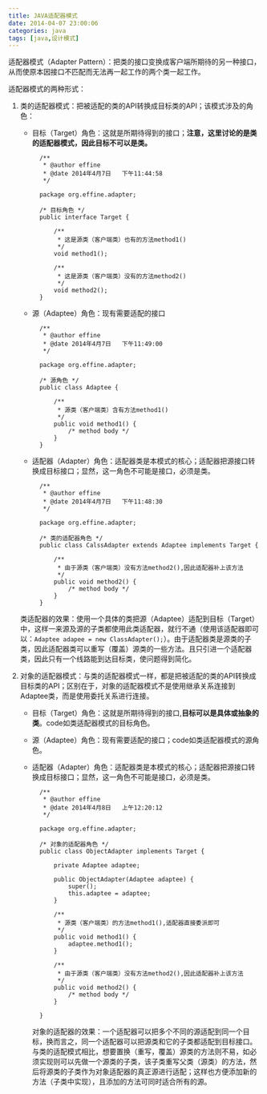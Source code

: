 ```yaml
---
title: JAVA适配器模式
date: 2014-04-07 23:00:06
categories: java
tags: [java,设计模式]
---
```

适配器模式（Adapter Pattern）：把类的接口变换成客户端所期待的另一种接口，从而使原本因接口不匹配而无法再一起工作的两个类一起工作。

适配器模式的两种形式：

1. 类的适配器模式：把被适配的类的API转换成目标类的API；该模式涉及的角色：

	- 目标（Target）角色：这就是所期待得到的接口；**注意，这里讨论的是类的适配器模式，因此目标不可以是类。**
		
			/**
			 * @author effine
			 * @date 2014年4月7日   下午11:44:58
			 */
			
			package org.effine.adapter;
			
			/* 目标角色 */
			public interface Target {
				
				/**
				 * 这是源类（客户端类）也有的方法method1()
				 */
				void method1();
				
				/**
				 * 这是源类（客户端类）没有的方法method2()
				 */
				void method2();
			}
	- 源（Adaptee）角色：现有需要适配的接口
			<!--lang:java--->
		
			/**
			 * @author effine
			 * @date 2014年4月7日   下午11:49:00
			 */
			
			package org.effine.adapter;
			
			/* 源角色 */
			public class Adaptee {
			
				/**
				 * 源类（客户端类）含有方法method1()
				 */
				public void method1() {
					/* method body */
				}
			}
	- 适配器（Adapter）角色：适配器类是本模式的核心；适配器把源接口转换成目标接口；显然，这一角色不可能是接口，必须是类。
		    	<!--lang:java--->
			
			/**
			 * @author effine
			 * @date 2014年4月7日   下午11:48:30
			 */
			
			package org.effine.adapter;
			
			/* 类的适配器角色 */
			public class CalssAdapter extends Adaptee implements Target {
			
				/**
				 * 由于源类（客户端类）没有方法method2(),因此适配器补上该方法
				 */
				public void method2() {
					/* method body */
				}
			}

	类适配器的效果：使用一个具体的类把源（Adaptee）适配到目标（Target）中，这样一来源及源的子类都使用此类适配器，就行不通（使用该适配器即可以：`Adaptee adapee = new ClassAdapter();`）。由于适配器类是源类的子类，因此适配器类可以重写（覆盖）源类的一些方法。且只引进一个适配器类，因此只有一个线路能到达目标类，使问题得到简化。

2. 对象的适配器模式：与类的适配器模式一样，都是把被适配的类的API转换成目标类的API；区别在于，对象的适配器模式不是使用继承关系连接到Adaptee类，而是使用委托关系进行连接。

	- 目标（Target）角色：这就是所期待得到的接口,**目标可以是具体或抽象的类**。code如类适配器模式的目标角色。
	
	- 源（Adaptee）角色：现有需要适配的接口；code如类适配器模式的源角色。

	- 适配器（Adapter）角色：适配器类是本模式的核心；适配器把源接口转换成目标接口；显然，这一角色不可能是接口，必须是类。
			<!--lang:java-->
			
			/**
			 * @author effine
			 * @date 2014年4月8日   上午12:20:12
			 */
			
			package org.effine.adapter;
			
			/* 对象的适配器角色 */
			public class ObjectAdapter implements Target {
			
				private Adaptee adaptee;
			
				public ObjectAdapter(Adaptee adaptee) {
					super();
					this.adaptee = adaptee;
				}
			
				/**
				 * 源类（客户端类）的方法method1(),适配器直接委派即可
				 */
				public void method1() {
					adaptee.method1();
				}
			
				/**
				 * 由于源类（客户端类）没有方法method2(),因此适配器补上该方法
				 */
				public void method2() {
					/* method body */
				}
			
			}
	
		对象的适配器的效果：一个适配器可以把多个不同的源适配到同一个目标，换而言之，同一个适配器可以把源类和它的子类都适配到目标接口。与类的适配模式相比，想要置换（重写，覆盖）源类的方法则不易，如必须实现则可以先做一个源类的子类，该子类重写父类（源类）的方法，然后将源类的子类作为对象适配器的真正源进行适配；这样也方便添加新的方法（子类中实现），且添加的方法可同时适合所有的源。